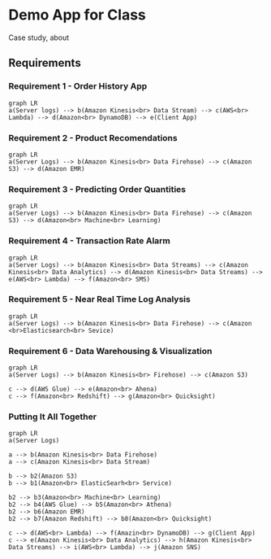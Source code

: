 # Demo App for Class

Case study, about

## Requirements

### Requirement 1 - Order History App

```mermaid
graph LR
a(Server logs) --> b(Amazon Kinesis<br> Data Stream) --> c(AWS<br> Lambda) --> d(Amazon<br> DynamoDB) --> e(Client App)
```

### Requirement 2 - Product Recomendations

```mermaid
graph LR
a(Server Logs) --> b(Amazon Kinesis<br> Data Firehose) --> c(Amazon S3) --> d(Amazon EMR)
```

### Requirement 3 - Predicting Order Quantities

```mermaid
graph LR
a(Server Logs) --> b(Amazon Kinesis<br> Data Firehose) --> c(Amazon S3) --> d(Amazon<br> Machine<br> Learning)
```

### Requirement 4 - Transaction Rate Alarm

```mermaid
graph LR
a(Server Logs) --> b(Amazon Kinesis<br> Data Streams) --> c(Amazon Kinesis<br> Data Analytics) --> d(Amazon Kinesis<br> Data Streams) --> e(AWS<br> Lambda) --> f(Amazon<br> SMS)
```

### Requirement 5 - Near Real Time Log Analysis

```mermaid
graph LR
a(Server Logs) --> b(Amazon Kinesis<br> Data Firehose) --> c(Amazon <br>Elasticsearch<br> Sevice)
```

### Requirement 6 - Data Warehousing & Visualization

```mermaid
graph LR
a(Server Logs) --> b(Amazon Kinesis<br> Firehose) --> c(Amazon S3)

c --> d(AWS Glue) --> e(Amazon<br> Ahena)
c --> f(Amazon<br> Redshift) --> g(Amazon<br> Quicksight)
```

### Putting It All Together

```mermaid
graph LR
a(Server Logs)

a --> b(Amazon Kinesis<br> Data Firehose)
a --> c(Amazon Kinesis<br> Data Stream)

b --> b2(Amazon S3)
b --> b1(Amazon<br> ElasticSearh<br> Service)

b2 --> b3(Amazon<br> Machine<br> Learning)
b2 --> b4(AWS Glue) --> b5(Amazon<br> Athena)
b2 --> b6(Amazon EMR)
b2 --> b7(Amazon Redshift) --> b8(Amazon<br> Quicksight)

c --> d(AWS<br> Lambda) --> f(Amazin<br> DynamoDB) --> g(Client App)
c --> e(Amazon Kinesis<br> Data Analytics) --> h(Amazon Kinesis<br> Data Streams) --> i(AWS<br> Lambda) --> j(Amazon SNS)
```
